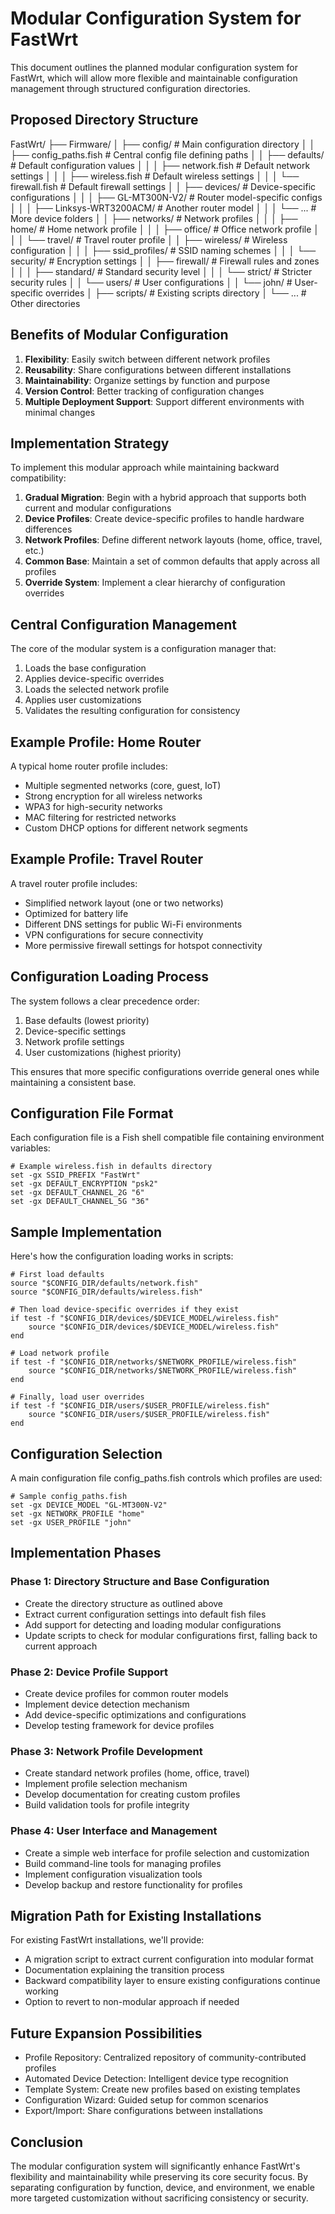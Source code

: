 # Modular Configuration System for FastWrt

This document outlines the planned modular configuration system for FastWrt, which will allow more flexible and maintainable configuration management through structured configuration directories.

## Proposed Directory Structure

FastWrt/
├── Firmware/
│   ├── config/ # Main configuration directory
│   │   ├── config_paths.fish # Central config file defining paths
│   │   ├── defaults/ # Default configuration values
│   │   │   ├── network.fish # Default network settings
│   │   │   ├── wireless.fish # Default wireless settings
│   │   │   └── firewall.fish # Default firewall settings
│   │   ├── devices/ # Device-specific configurations
│   │   │   ├── GL-MT300N-V2/ # Router model-specific configs
│   │   │   ├── Linksys-WRT3200ACM/ # Another router model
│   │   │   └── ... # More device folders
│   │   ├── networks/ # Network profiles
│   │   │   ├── home/ # Home network profile
│   │   │   ├── office/ # Office network profile
│   │   │   └── travel/ # Travel router profile
│   │   ├── wireless/ # Wireless configuration
│   │   │   ├── ssid_profiles/ # SSID naming schemes
│   │   │   └── security/ # Encryption settings
│   │   ├── firewall/ # Firewall rules and zones
│   │   │   ├── standard/ # Standard security level
│   │   │   └── strict/ # Stricter security rules
│   │   └── users/ # User configurations
│   │       └── john/ # User-specific overrides
│   ├── scripts/ # Existing scripts directory
│   └── ... # Other directories

## Benefits of Modular Configuration

1. **Flexibility**: Easily switch between different network profiles
2. **Reusability**: Share configurations between different installations
3. **Maintainability**: Organize settings by function and purpose
4. **Version Control**: Better tracking of configuration changes
5. **Multiple Deployment Support**: Support different environments with minimal changes

## Implementation Strategy

To implement this modular approach while maintaining backward compatibility:

1. **Gradual Migration**: Begin with a hybrid approach that supports both current and modular configurations
2. **Device Profiles**: Create device-specific profiles to handle hardware differences
3. **Network Profiles**: Define different network layouts (home, office, travel, etc.)
4. **Common Base**: Maintain a set of common defaults that apply across all profiles
5. **Override System**: Implement a clear hierarchy of configuration overrides

## Central Configuration Management

The core of the modular system is a configuration manager that:

1. Loads the base configuration
2. Applies device-specific overrides
3. Loads the selected network profile
4. Applies user customizations
5. Validates the resulting configuration for consistency

## Example Profile: Home Router

A typical home router profile includes:

- Multiple segmented networks (core, guest, IoT)
- Strong encryption for all wireless networks
- WPA3 for high-security networks
- MAC filtering for restricted networks
- Custom DHCP options for different network segments

## Example Profile: Travel Router

A travel router profile includes:

- Simplified network layout (one or two networks)
- Optimized for battery life
- Different DNS settings for public Wi-Fi environments
- VPN configurations for secure connectivity
- More permissive firewall settings for hotspot connectivity

## Configuration Loading Process

The system follows a clear precedence order:

1. Base defaults (lowest priority)
2. Device-specific settings
3. Network profile settings
4. User customizations (highest priority)

This ensures that more specific configurations override general ones while maintaining a consistent base.

## Configuration File Format

Each configuration file is a Fish shell compatible file containing environment variables:

```fish
# Example wireless.fish in defaults directory
set -gx SSID_PREFIX "FastWrt"
set -gx DEFAULT_ENCRYPTION "psk2"
set -gx DEFAULT_CHANNEL_2G "6"
set -gx DEFAULT_CHANNEL_5G "36"
```

## Sample Implementation

Here's how the configuration loading works in scripts:

```fish
# First load defaults
source "$CONFIG_DIR/defaults/network.fish"
source "$CONFIG_DIR/defaults/wireless.fish"

# Then load device-specific overrides if they exist
if test -f "$CONFIG_DIR/devices/$DEVICE_MODEL/wireless.fish"
    source "$CONFIG_DIR/devices/$DEVICE_MODEL/wireless.fish"
end

# Load network profile
if test -f "$CONFIG_DIR/networks/$NETWORK_PROFILE/wireless.fish"
    source "$CONFIG_DIR/networks/$NETWORK_PROFILE/wireless.fish"
end

# Finally, load user overrides
if test -f "$CONFIG_DIR/users/$USER_PROFILE/wireless.fish"
    source "$CONFIG_DIR/users/$USER_PROFILE/wireless.fish"
end
```

## Configuration Selection

A main configuration file config_paths.fish controls which profiles are used:

```fish
# Sample config_paths.fish
set -gx DEVICE_MODEL "GL-MT300N-V2"
set -gx NETWORK_PROFILE "home"
set -gx USER_PROFILE "john"
```

## Implementation Phases

### Phase 1: Directory Structure and Base Configuration

- Create the directory structure as outlined above
- Extract current configuration settings into default fish files
- Add support for detecting and loading modular configurations
- Update scripts to check for modular configurations first, falling back to current approach

### Phase 2: Device Profile Support

- Create device profiles for common router models
- Implement device detection mechanism
- Add device-specific optimizations and configurations
- Develop testing framework for device profiles

### Phase 3: Network Profile Development

- Create standard network profiles (home, office, travel)
- Implement profile selection mechanism
- Develop documentation for creating custom profiles
- Build validation tools for profile integrity

### Phase 4: User Interface and Management

- Create a simple web interface for profile selection and customization
- Build command-line tools for managing profiles
- Implement configuration visualization tools
- Develop backup and restore functionality for profiles

## Migration Path for Existing Installations

For existing FastWrt installations, we'll provide:

- A migration script to extract current configuration into modular format
- Documentation explaining the transition process
- Backward compatibility layer to ensure existing configurations continue working
- Option to revert to non-modular approach if needed

## Future Expansion Possibilities

- Profile Repository: Centralized repository of community-contributed profiles
- Automated Device Detection: Intelligent device type recognition
- Template System: Create new profiles based on existing templates
- Configuration Wizard: Guided setup for common scenarios
- Export/Import: Share configurations between installations

## Conclusion

The modular configuration system will significantly enhance FastWrt's flexibility and maintainability while preserving its core security focus. By separating configuration by function, device, and environment, we enable more targeted customization without sacrificing consistency or security.